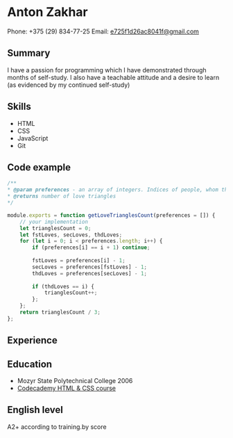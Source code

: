 # Anton Zakhar
Phone: +375 (29) 834-77-25
Email: e725f1d26ac8041f@gmail.com

## Summary
I have a passion for programming which I have demonstrated through months of self-study.  I also have a teachable attitude and a desire to learn (as evidenced by my continued self-study)

## Skills
* HTML
* CSS
* JavaScript
* Git

## Code example
````javascript
/**
* @param preferences - an array of integers. Indices of people, whom they love
* @returns number of love triangles
*/

module.exports = function getLoveTrianglesCount(preferences = []) {
	// your implementation
	let trianglesCount = 0;
	let fstLoves, secLoves, thdLoves;
	for (let i = 0; i < preferences.length; i++) {
		if (preferences[i] == i + 1) continue;
		
		fstLoves = preferences[i] - 1;
		secLoves = preferences[fstLoves] - 1;
		thdLoves = preferences[secLoves] - 1;
		
		if (thdLoves == i) {
			trianglesCount++;
		};
	};
	return trianglesCount / 3;
};
````

## Experience


## Education
* Mozyr State Polytechnical College 2006
* [Codecademy HTML & CSS course][1]

## English level
A2+ according to training.by score




[1]: https://www.codecademy.com/users/e725f1d26ac8041f/achievements
